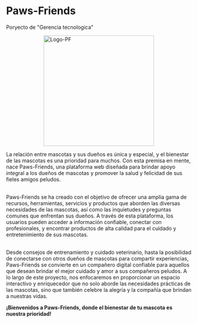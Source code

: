 # Paws-Friends
Poryecto de "Gerencia tecnologica"

<div style="display: flex; flex-direction: row; justify-content: center;">
<img src="https://github.com/wolfis21/Paws-Friends/assets/86305184/a6c200d6-257d-4a5e-bd5e-dafb8ae48b9a" width="300" alt="Logo-PF">
</div>

<div>
<p>La relación entre mascotas y sus dueños es única y especial, y el bienestar de las mascotas es una prioridad para muchos. Con esta premisa en mente, nace Paws-Friends, una plataforma web diseñada para brindar apoyo integral a los dueños de mascotas y promover la salud y felicidad de sus fieles amigos peludos.

<br>Paws-Friends se ha creado con el objetivo de ofrecer una amplia gama de recursos, herramientas, servicios y productos que aborden las diversas necesidades de las mascotas, así como las inquietudes y preguntas comunes que enfrentan sus dueños. A través de esta plataforma, los usuarios pueden acceder a información confiable, conectar con profesionales, y encontrar productos de alta calidad para el cuidado y entretenimiento de sus mascotas.

<br>Desde consejos de entrenamiento y cuidado veterinario, hasta la posibilidad de conectarse con otros dueños de mascotas para compartir experiencias, Paws-Friends se convierte en un compañero digital confiable para aquellos que desean brindar el mejor cuidado y amor a sus compañeros peludos. A lo largo de este proyecto, nos enfocaremos en proporcionar un espacio interactivo y enriquecedor que no solo aborde las necesidades prácticas de las mascotas, sino que también celebre la alegría y la compañía que brindan a nuestras vidas.

<strong>¡Bienvenidos a Paws-Friends, donde el bienestar de tu mascota es nuestra prioridad!</strong>

</p>
</div>